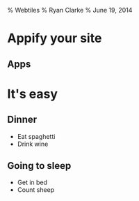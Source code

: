 % Webtiles
% Ryan Clarke
% June 19, 2014

# Appify your site

## Apps

# It's easy

## Dinner

- Eat spaghetti
- Drink wine

## Going to sleep

- Get in bed
- Count sheep

